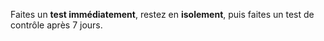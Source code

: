 Faites un **test immédiatement**, restez en **isolement**, puis faites un test de contrôle après 7 jours.
